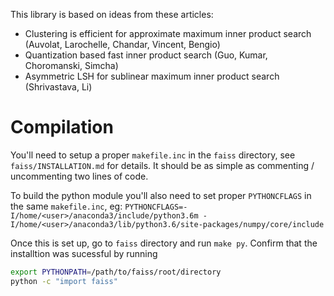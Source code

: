 This library is based on ideas from these articles:
 * Clustering is efficient for approximate maximum inner product search (Auvolat, Larochelle, Chandar, Vincent, Bengio)
 * Quantization based fast inner product search (Guo, Kumar, Choromanski, Simcha)
 * Asymmetric LSH for sublinear maximum inner product search (Shrivastava, Li)


# Compilation
You'll need to setup a proper `makefile.inc` in the `faiss` directory, see `faiss/INSTALLATION.md` for details. It should be 
as simple as commenting / uncommenting two lines of code.

To build the python module you'll also need to set proper `PYTHONCFLAGS` in the same `makefile.inc`, eg:
`PYTHONCFLAGS=-I/home/<user>/anaconda3/include/python3.6m -I/home/<user>/anaconda3/lib/python3.6/site-packages/numpy/core/include`

Once this is set up, go to `faiss` directory and run `make py`. 
Confirm that the installtion was sucessful by running

```bash
export PYTHONPATH=/path/to/faiss/root/directory
python -c "import faiss"
```


    